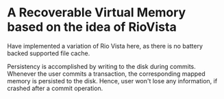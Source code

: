 # A Recoverable Virtual Memory based on the idea of RioVista

Have implemented a variation of Rio Vista here, as there is no battery backed supported file cache.  

Persistency is accomplished by writing to the disk during commits. Whenever the user commits a transaction, the corresponding mapped memory is persisted to the disk. Hence, user won't lose any information, if crashed after a commit operation.  

